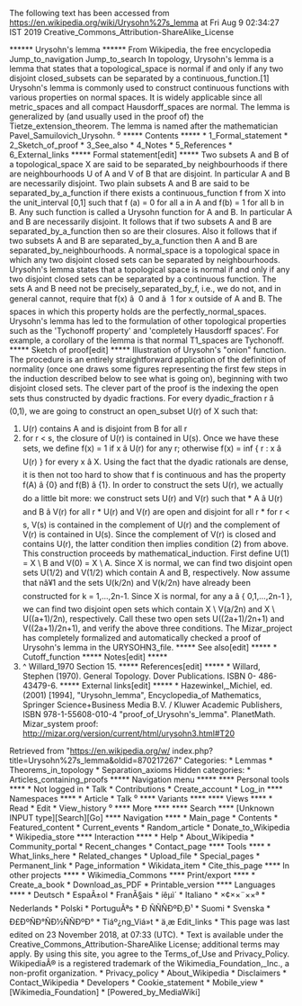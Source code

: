 The following text has been accessed from https://en.wikipedia.org/wiki/Urysohn%27s_lemma at Fri Aug 9 02:34:27 IST 2019
Creative_Commons_Attribution-ShareAlike_License




















****** Urysohn's lemma ******
From Wikipedia, the free encyclopedia
Jump_to_navigation Jump_to_search
In topology, Urysohn's lemma is a lemma that states that a topological_space is
normal if and only if any two disjoint closed_subsets can be separated by a
continuous_function.[1]
Urysohn's lemma is commonly used to construct continuous functions with various
properties on normal spaces. It is widely applicable since all metric_spaces
and all compact Hausdorff_spaces are normal. The lemma is generalized by (and
usually used in the proof of) the Tietze_extension_theorem.
The lemma is named after the mathematician Pavel_Samuilovich_Urysohn.
⁰
***** Contents *****
    * 1_Formal_statement
    * 2_Sketch_of_proof
    * 3_See_also
    * 4_Notes
    * 5_References
    * 6_External_links
***** Formal statement[edit] *****
Two subsets A and B of a topological_space X are said to be separated_by
neighbourhoods if there are neighbourhoods U of A and V of B that are disjoint.
In particular A and B are necessarily disjoint.
Two plain subsets A and B are said to be separated_by_a_function if there
exists a continuous_function f from X into the unit_interval [0,1] such that f
(a) = 0 for all a in A and f(b) = 1 for all b in B. Any such function is called
a Urysohn function for A and B. In particular A and B are necessarily disjoint.
It follows that if two subsets A and B are separated_by_a_function then so are
their closures.
Also it follows that if two subsets A and B are separated_by_a_function then A
and B are separated_by_neighbourhoods.
A normal_space is a topological space in which any two disjoint closed sets can
be separated by neighbourhoods. Urysohn's lemma states that a topological space
is normal if and only if any two disjoint closed sets can be separated by a
continuous function.
The sets A and B need not be precisely_separated_by_f, i.e., we do not, and in
general cannot, require that f(x) â  0 and â  1 for x outside of A and B. The
spaces in which this property holds are the perfectly_normal_spaces.
Urysohn's lemma has led to the formulation of other topological properties such
as the 'Tychonoff property' and 'completely Hausdorff spaces'. For example, a
corollary of the lemma is that normal T1_spaces are Tychonoff.
***** Sketch of proof[edit] *****
Illustration of Urysohn's "onion" function.
The procedure is an entirely straightforward application of the definition of
normality (once one draws some figures representing the first few steps in the
induction described below to see what is going on), beginning with two disjoint
closed sets. The clever part of the proof is the indexing the open sets thus
constructed by dyadic fractions.
For every dyadic_fraction r â (0,1), we are going to construct an open_subset
U(r) of X such that:
   1. U(r) contains A and is disjoint from B for all r
   2. for r < s, the closure of U(r) is contained in U(s).
Once we have these sets, we define f(x) = 1 if x â U(r) for any r; otherwise
f(x) = inf { r : x â U(r) } for every x â X. Using the fact that the dyadic
rationals are dense, it is then not too hard to show that f is continuous and
has the property f(A) â {0} and f(B) â {1}.
In order to construct the sets U(r), we actually do a little bit more: we
construct sets U(r) and V(r) such that
    * A â U(r) and B â V(r) for all r
    * U(r) and V(r) are open and disjoint for all r
    * for r < s, V(s) is contained in the complement of U(r) and the complement
      of V(r) is contained in U(s).
Since the complement of V(r) is closed and contains U(r), the latter condition
then implies condition (2) from above.
This construction proceeds by mathematical_induction. First define U(1) = X \ B
and V(0) = X \ A. Since X is normal, we can find two disjoint open sets U(1/2)
and V(1/2) which contain A and B, respectively. Now assume that nâ¥1 and the
sets U(k/2n) and V(k/2n) have already been constructed for k = 1,...,2n-1.
Since X is normal, for any a â { 0,1,...,2n-1 }, we can find two disjoint
open sets which contain X \ V(a/2n) and X \ U((a+1)/2n), respectively. Call
these two open sets U((2a+1)/2n+1) and V((2a+1)/2n+1), and verify the above
three conditions.
The Mizar_project has completely formalized and automatically checked a proof
of Urysohn's lemma in the URYSOHN3_file.
***** See also[edit] *****
    * Cutoff_function
***** Notes[edit] *****
   1. ^ Willard_1970 Section 15.
***** References[edit] *****
    * Willard, Stephen (1970). General Topology. Dover Publications. ISBN 0-
      486-43479-6.
***** External links[edit] *****
    * Hazewinkel,_Michiel, ed. (2001) [1994], "Urysohn_lemma", Encyclopedia_of
      Mathematics, Springer Science+Business Media B.V. / Kluwer Academic
      Publishers, ISBN 978-1-55608-010-4
"proof_of_Urysohn's_lemma". PlanetMath.
Mizar_system proof: http://mizar.org/version/current/html/urysohn3.html#T20

Retrieved from "https://en.wikipedia.org/w/
index.php?title=Urysohn%27s_lemma&oldid=870217267"
Categories:
    * Lemmas
    * Theorems_in_topology
    * Separation_axioms
Hidden categories:
    * Articles_containing_proofs
***** Navigation menu *****
**** Personal tools ****
    * Not logged in
    * Talk
    * Contributions
    * Create_account
    * Log_in
**** Namespaces ****
    * Article
    * Talk
⁰
**** Variants ****
**** Views ****
    * Read
    * Edit
    * View_history
⁰
**** More ****
**** Search ****
[Unknown INPUT type][Search][Go]
**** Navigation ****
    * Main_page
    * Contents
    * Featured_content
    * Current_events
    * Random_article
    * Donate_to_Wikipedia
    * Wikipedia_store
**** Interaction ****
    * Help
    * About_Wikipedia
    * Community_portal
    * Recent_changes
    * Contact_page
**** Tools ****
    * What_links_here
    * Related_changes
    * Upload_file
    * Special_pages
    * Permanent_link
    * Page_information
    * Wikidata_item
    * Cite_this_page
**** In other projects ****
    * Wikimedia_Commons
**** Print/export ****
    * Create_a_book
    * Download_as_PDF
    * Printable_version
**** Languages ****
    * Deutsch
    * EspaÃ±ol
    * FranÃ§ais
    * íêµ­ì´
    * Italiano
    * ×¢××¨××ª
    * Nederlands
    * Polski
    * PortuguÃªs
    * Ð ÑÑÑÐºÐ¸Ð¹
    * Suomi
    * Svenska
    * Ð£ÐºÑÐ°ÑÐ½ÑÑÐºÐ°
    * Tiáº¿ng_Viá»t
    * ä¸­æ
Edit_links
    * This page was last edited on 23 November 2018, at 07:33 (UTC).
    * Text is available under the Creative_Commons_Attribution-ShareAlike
      License; additional terms may apply. By using this site, you agree to the
      Terms_of_Use and Privacy_Policy. WikipediaÂ® is a registered trademark of
      the Wikimedia_Foundation,_Inc., a non-profit organization.
    * Privacy_policy
    * About_Wikipedia
    * Disclaimers
    * Contact_Wikipedia
    * Developers
    * Cookie_statement
    * Mobile_view
    * [Wikimedia_Foundation]
    * [Powered_by_MediaWiki]
